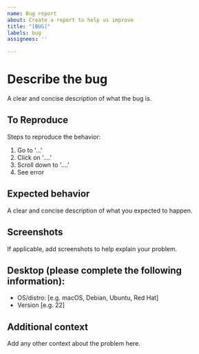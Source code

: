 ```yaml
---
name: Bug report
about: Create a report to help us improve
title: "[BUG]"
labels: bug
assignees: ''

---
```


# Describe the bug

A clear and concise description of what the bug is.

## To Reproduce

Steps to reproduce the behavior:

1. Go to '...'
2. Click on '....'
3. Scroll down to '....'
4. See error

## Expected behavior

A clear and concise description of what you expected to happen.

## Screenshots

If applicable, add screenshots to help explain your problem.

## Desktop (please complete the following information):

- OS/distro: [e.g. macOS, Debian, Ubuntu, Red Hat]
- Version [e.g. 22]

## Additional context

Add any other context about the problem here.
